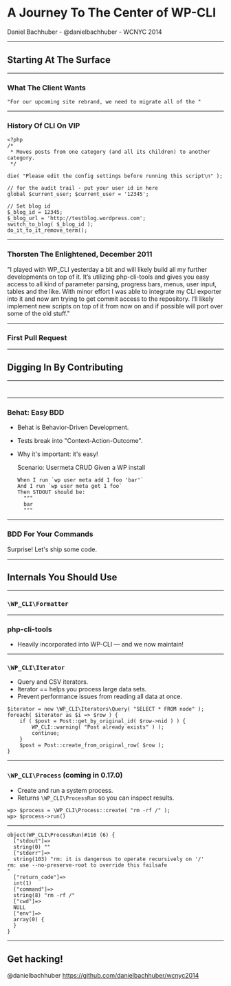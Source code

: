 A Journey To The Center of WP-CLI
=================================

Daniel Bachhuber - @danielbachhuber - WCNYC 2014

***

Starting At The Surface
-----------------------

***

### What The Client Wants

    "For our upcoming site rebrand, we need to migrate all of the "

***

### History Of CLI On VIP
```
<?php
/*
 * Moves posts from one category (and all its children) to another category.
 */

die( "Please edit the config settings before running this script\n" );

// for the audit trail - put your user id in here
global $current_user; $current_user = '12345';

// Set blog id
$_blog_id = 12345;
$_blog_url = 'http://testblog.wordpress.com';
switch_to_blog( $_blog_id );
do_it_to_it_remove_term();
```

***

### Thorsten The Enlightened, December 2011

   "I played with WP_CLI yesterday a bit and will likely build all my further developments on top of it. It’s utilizing php-cli-tools and gives you easy access to all kind of parameter parsing, progress bars, menus, user input, tables and the like. With minor effort I was able to integrate my CLI exporter into it and now am trying to get commit access to the repository. I’ll likely implement new scripts on top of it from now on and if possible will port over some of the old stuff."

***

### First Pull Request

***

Digging In By Contributing
------------

***

#

***

### Behat: Easy BDD

* Behat is Behavior-Driven Development.
* Tests break into "Context-Action-Outcome".
* Why it's important: it's easy!

    Scenario: Usermeta CRUD
      Given a WP install

      When I run `wp user meta add 1 foo 'bar'`
      And I run `wp user meta get 1 foo`
      Then STDOUT should be:
        """
        bar
        """

***

### BDD For Your Commands

Surprise! Let's ship some code.

***

Internals You Should Use
------------------------

***

### `\WP_CLI\Formatter`

***

### php-cli-tools

* Heavily incorporated into WP-CLI — and we now maintain!

***

### `\WP_CLI\Iterator`

* Query and CSV iterators.
* Iterator == helps you process large data sets.
* Prevent performance issues from reading all data at once.

```
$iterator = new \WP_CLI\Iterators\Query( "SELECT * FROM node" );
foreach( $iterator as $i => $row ) {
	if ( $post = Post::get_by_original_id( $row->nid ) ) {
		WP_CLI::warning( "Post already exists" ) );
		continue;
	}
	$post = Post::create_from_original_row( $row );
}
```

***

### `\WP_CLI\Process` (coming in 0.17.0)

* Create and run a system process.
* Returns `\WP_CLI\ProcessRun` so you can inspect results.

```
wp> $process = \WP_CLI\Process::create( "rm -rf /" );
wp> $process->run()
```

***

```
object(WP_CLI\ProcessRun)#116 (6) {
  ["stdout"]=>
  string(0) ""
  ["stderr"]=>
  string(103) "rm: it is dangerous to operate recursively on '/'
rm: use --no-preserve-root to override this failsafe
"
  ["return_code"]=>
  int(1)
  ["command"]=>
  string(8) "rm -rf /"
  ["cwd"]=>
  NULL
  ["env"]=>
  array(0) {
  }
}
```

***

Get hacking!
-------

@danielbachhuber
https://github.com/danielbachhuber/wcnyc2014
